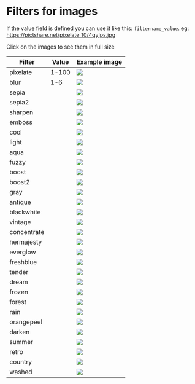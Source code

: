 # Filters for images

If the value field is defined you can use it like this: ```filtername_value```. eg: https://pictshare.net/pixelate_10/4qylps.jpg

Click on the images to see them in full size

| Filter     | Value  | Example image                                                                                         |
| ---        | ---    | ---                                                                                                   |
| pixelate   |  1-100 | [![](https://pictshare.net/pixelate/150/4qylps.jpg)](https://pictshare.net/pixelate/4qylps.jpg)       |
| blur       |  1-6   | [![](https://pictshare.net/blur/150/4qylps.jpg)](https://pictshare.net/blur/4qylps.jpg)               |
| sepia      |        | [![](https://pictshare.net/sepia/150/4qylps.jpg)](https://pictshare.net/sepia/4qylps.jpg)             |
| sepia2     |        | [![](https://pictshare.net/sepia2/150/4qylps.jpg)](https://pictshare.net/sepia2/4qylps.jpg)           |
| sharpen    |        | [![](https://pictshare.net/sharpen/150/4qylps.jpg)](https://pictshare.net/sharpen/4qylps.jpg)         |
| emboss     |        | [![](https://pictshare.net/emboss/150/4qylps.jpg)](https://pictshare.net/emboss/4qylps.jpg)           |
| cool       |        | [![](https://pictshare.net/cool/150/4qylps.jpg)](https://pictshare.net/cool/4qylps.jpg)               |
| light      |        | [![](https://pictshare.net/light/150/4qylps.jpg)](https://pictshare.net/light/4qylps.jpg)             |
| aqua       |        | [![](https://pictshare.net/aqua/150/4qylps.jpg)](https://pictshare.net/aqua/4qylps.jpg)               |
| fuzzy      |        | [![](https://pictshare.net/fuzzy/150/4qylps.jpg)](https://pictshare.net/fuzzy/4qylps.jpg)             |
| boost      |        | [![](https://pictshare.net/boost/150/4qylps.jpg)](https://pictshare.net/boost/4qylps.jpg)             |
| boost2     |        | [![](https://pictshare.net/boost2/150/4qylps.jpg)](https://pictshare.net/boost2/4qylps.jpg)           |
| gray       |        | [![](https://pictshare.net/gray/150/4qylps.jpg)](https://pictshare.net/gray/4qylps.jpg)               |
| antique    |        | [![](https://pictshare.net/antique/150/4qylps.jpg)](https://pictshare.net/antique/4qylps.jpg)         |
| blackwhite |        | [![](https://pictshare.net/blackwhite/150/4qylps.jpg)](https://pictshare.net/blackwhite/4qylps.jpg)   |
| vintage    |        | [![](https://pictshare.net/vintage/150/4qylps.jpg)](https://pictshare.net/vintage/4qylps.jpg)         |
| concentrate|        | [![](https://pictshare.net/concentrate/150/4qylps.jpg)](https://pictshare.net/concentrate/4qylps.jpg) |
| hermajesty |        | [![](https://pictshare.net/hermajesty/150/4qylps.jpg)](https://pictshare.net/hermajesty/4qylps.jpg)   |
| everglow   |        | [![](https://pictshare.net/everglow/150/4qylps.jpg)](https://pictshare.net/everglow/4qylps.jpg)       |
| freshblue  |        | [![](https://pictshare.net/freshblue/150/4qylps.jpg)](https://pictshare.net/freshblue/4qylps.jpg)     |
| tender     |        | [![](https://pictshare.net/tender/150/4qylps.jpg)](https://pictshare.net/tender/4qylps.jpg)           |
| dream      |        | [![](https://pictshare.net/dream/150/4qylps.jpg)](https://pictshare.net/dream/4qylps.jpg)             |
| frozen     |        | [![](https://pictshare.net/frozen/150/4qylps.jpg)](https://pictshare.net/frozen/4qylps.jpg)           |
| forest     |        | [![](https://pictshare.net/forest/150/4qylps.jpg)](https://pictshare.net/forest/4qylps.jpg)           |
| rain       |        | [![](https://pictshare.net/rain/150/4qylps.jpg)](https://pictshare.net/rain/4qylps.jpg)               |
| orangepeel |        | [![](https://pictshare.net/orangepeel/150/4qylps.jpg)](https://pictshare.net/orangepeel/4qylps.jpg)   |
| darken     |        | [![](https://pictshare.net/darken/150/4qylps.jpg)](https://pictshare.net/darken/4qylps.jpg)           |
| summer     |        | [![](https://pictshare.net/summer/150/4qylps.jpg)](https://pictshare.net/summer/4qylps.jpg)           |
| retro      |        | [![](https://pictshare.net/retro/150/4qylps.jpg)](https://pictshare.net/retro/4qylps.jpg)             |
| country    |        | [![](https://pictshare.net/country/150/4qylps.jpg)](https://pictshare.net/country/4qylps.jpg)         |
| washed     |        | [![](https://pictshare.net/washed/150/4qylps.jpg)](https://pictshare.net/washed/4qylps.jpg)           |